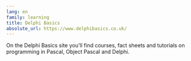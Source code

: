 ```yaml
---
lang: en
family: learning
title: Delphi Basics
absolute_url: https://www.delphibasics.co.uk/
---
```

On the Delphi Basics site you'll find courses, fact sheets and tutorials on programming in Pascal, Object Pascal and Delphi.